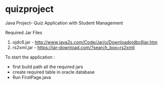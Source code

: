 # quizproject
Java Project- Quiz Application with Student Management

Required Jar Files
  1) ojdc6.jar - http://www.java2s.com/Code/Jar/o/Downloadojdbc6jar.htm
  2) rs2xml.jar - https://jar-download.com/?search_box=rs2xmli

To start the application :
- first build path all the required jars
- create required table in oracle database 
- Run FirstPage.java
